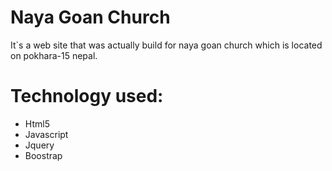# Naya Goan Church

It`s a web site that was actually build for naya goan church which is located on pokhara-15 nepal. 

# Technology used:
  - Html5
  - Javascript
  - Jquery
  - Boostrap
